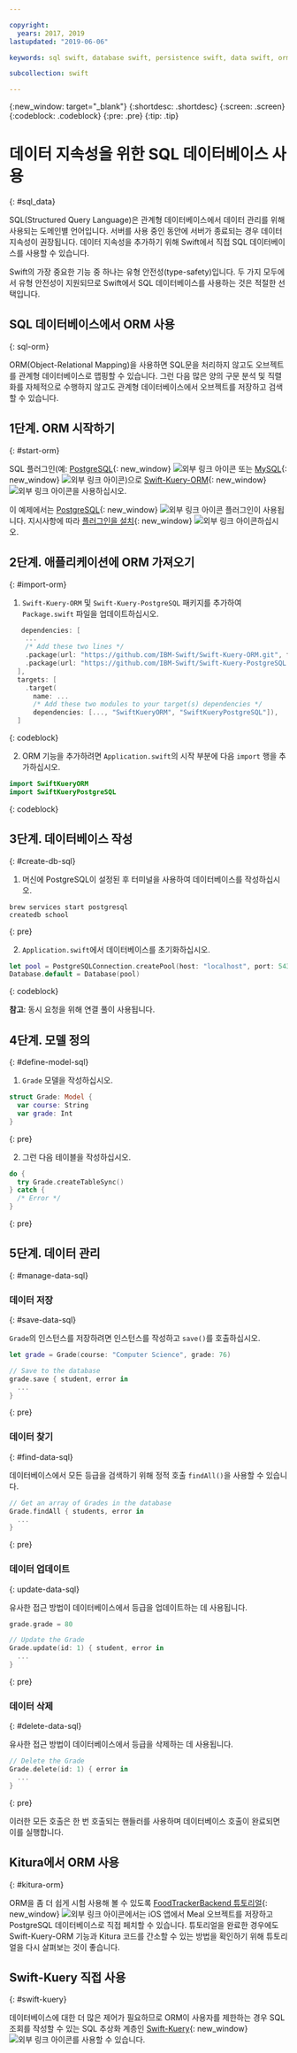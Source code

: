 ```yaml
---

copyright:
  years: 2017, 2019
lastupdated: "2019-06-06"

keywords: sql swift, database swift, persistence swift, data swift, orm swift, kuery swift, kitura swift

subcollection: swift

---
```


{:new_window: target="_blank"}
{:shortdesc: .shortdesc}
{:screen: .screen}
{:codeblock: .codeblock}
{:pre: .pre}
{:tip: .tip}

# 데이터 지속성을 위한 SQL 데이터베이스 사용
{: #sql_data}

SQL(Structured Query Language)은 관계형 데이터베이스에서 데이터 관리를 위해 사용되는 도메인별 언어입니다. 서버를 사용 중인 동안에 서버가 종료되는 경우 데이터 지속성이 권장됩니다. 데이터 지속성을 추가하기 위해 Swift에서 직접 SQL 데이터베이스를 사용할 수 있습니다. 

Swift의 가장 중요한 기능 중 하나는 유형 안전성(type-safety)입니다. 두 가지 모두에서 유형 안전성이 지원되므로 Swift에서 SQL 데이터베이스를 사용하는 것은 적절한 선택입니다.

## SQL 데이터베이스에서 ORM 사용
{: sql-orm}

ORM(Object-Relational Mapping)을 사용하면 SQL문을 처리하지 않고도 오브젝트를 관계형 데이터베이스로 맵핑할 수 있습니다. 그런 다음 많은 양의 구문 분석 및 직렬화를 자체적으로 수행하지 않고도 관계형 데이터베이스에서 오브젝트를 저장하고 검색할 수 있습니다.

## 1단계. ORM 시작하기
{: #start-orm}

SQL 플러그인(예: [PostgreSQL](https://github.com/IBM-Swift/Swift-Kuery-PostgreSQL){: new_window} ![외부 링크 아이콘](../../icons/launch-glyph.svg "외부 링크 아이콘") 또는 [MySQL](https://github.com/IBM-Swift/SwiftKueryMySQL){: new_window} ![외부 링크 아이콘](../../icons/launch-glyph.svg "외부 링크 아이콘"))으로 [Swift-Kuery-ORM](https://github.com/IBM-Swift/Swift-Kuery-ORM){: new_window} ![외부 링크 아이콘](../../icons/launch-glyph.svg "외부 링크 아이콘")을 사용하십시오.

이 예제에서는 [PostgreSQL](https://github.com/IBM-Swift/Swift-Kuery-PostgreSQL){: new_window} ![외부 링크 아이콘](../../icons/launch-glyph.svg "외부 링크 아이콘") 플러그인이 사용됩니다. 지시사항에 따라 [플러그인을 설치](https://github.com/IBM-Swift/Swift-Kuery-PostgreSQL#postgresql-client-installation){: new_window} ![외부 링크 아이콘](../../icons/launch-glyph.svg "외부 링크 아이콘")하십시오.

## 2단계. 애플리케이션에 ORM 가져오기
{: #import-orm}

1. `Swift-Kuery-ORM` 및 `Swift-Kuery-PostgreSQL` 패키지를 추가하여 `Package.swift` 파일을 업데이트하십시오.
  ```swift
     dependencies: [
      ...
      /* Add these two lines */
      .package(url: "https://github.com/IBM-Swift/Swift-Kuery-ORM.git", from: "0.0.1"),
      .package(url: "https://github.com/IBM-Swift/Swift-Kuery-PostgreSQL.git", from: "1.0.0"),
    ],
    targets: [
      .target(
        name: ...
        /* Add these two modules to your target(s) dependencies */
        dependencies: [..., "SwiftKueryORM", "SwiftKueryPostgreSQL"]),
    ]
  ```
  {: codeblock}

2. ORM 기능을 추가하려면 `Application.swift`의 시작 부분에 다음 `import` 행을 추가하십시오.
  ```swift
  import SwiftKueryORM
  import SwiftKueryPostgreSQL
  ```
  {: codeblock}

## 3단계. 데이터베이스 작성
{: #create-db-sql}

1. 머신에 PostgreSQL이 설정된 후 터미널을 사용하여 데이터베이스를 작성하십시오.
  ```
  brew services start postgresql
  createdb school
  ```
  {: pre}

2. `Application.swift`에서 데이터베이스를 초기화하십시오.
  ```swift
  let pool = PostgreSQLConnection.createPool(host: "localhost", port: 5432, options: [.databaseName("school")], poolOptions: ConnectionPoolOptions(initialCapacity: 10, maxCapacity: 50, timeout: 10000))
  Database.default = Database(pool)
  ```
  {: codeblock}

  **참고**: 동시 요청을 위해 연결 풀이 사용됩니다.

## 4단계. 모델 정의
{: #define-model-sql}

1. `Grade` 모델을 작성하십시오.
  ```swift
  struct Grade: Model {
    var course: String
    var grade: Int
  }
  ```
  {: pre}

2. 그런 다음 테이블을 작성하십시오.
  ```swift
  do {
    try Grade.createTableSync()
  } catch {
    /* Error */
  }
  ```
  {: pre}

## 5단계. 데이터 관리
{: #manage-data-sql}

### 데이터 저장
{: #save-data-sql}

`Grade`의 인스턴스를 저장하려면 인스턴스를 작성하고 `save()`를 호출하십시오.
```swift
let grade = Grade(course: "Computer Science", grade: 76)

// Save to the database
grade.save { student, error in
  ...
}
```
{: pre}

### 데이터 찾기
{: #find-data-sql}

데이터베이스에서 모든 등급을 검색하기 위해 정적 호출 `findAll()`을 사용할 수 있습니다.
```swift
// Get an array of Grades in the database
Grade.findAll { students, error in
  ...
}
```
{: pre}

### 데이터 업데이트
{: update-data-sql}

유사한 접근 방법이 데이터베이스에서 등급을 업데이트하는 데 사용됩니다.
```swift
grade.grade = 80

// Update the Grade
Grade.update(id: 1) { student, error in
  ...
}
```
{: pre}

### 데이터 삭제
{: #delete-data-sql}

유사한 접근 방법이 데이터베이스에서 등급을 삭제하는 데 사용됩니다.
```swift
// Delete the Grade
Grade.delete(id: 1) { error in
  ...
}
```
{: pre}

이러한 모든 호출은 한 번 호출되는 핸들러를 사용하며 데이터베이스 호출이 완료되면 이를 실행합니다.

## Kitura에서 ORM 사용
{: #kitura-orm}

ORM을 좀 더 쉽게 시험 사용해 볼 수 있도록 [FoodTrackerBackend 튜토리얼](https://github.com/IBM/FoodTrackerBackend){: new_window} ![외부 링크 아이콘](../../icons/launch-glyph.svg "외부 링크 아이콘")에서는 iOS 앱에서 Meal 오브젝트를 저장하고 PostgreSQL 데이터베이스로 직접 페치할 수 있습니다. 튜토리얼을 완료한 경우에도 Swift-Kuery-ORM 기능과 Kitura 코드를 간소할 수 있는 방법을 확인하기 위해 튜토리얼을 다시 살펴보는 것이 좋습니다.

## Swift-Kuery 직접 사용
{: #swift-kuery}

데이터베이스에 대한 더 많은 제어가 필요하므로 ORM이 사용자를 제한하는 경우 SQL 조회를 작성할 수 있는 SQL 추상화 계층인 [Swift-Kuery](https://github.com/IBM-Swift/Swift-Kuery){: new_window} ![외부 링크 아이콘](../../icons/launch-glyph.svg "외부 링크 아이콘")를 사용할 수 있습니다.
